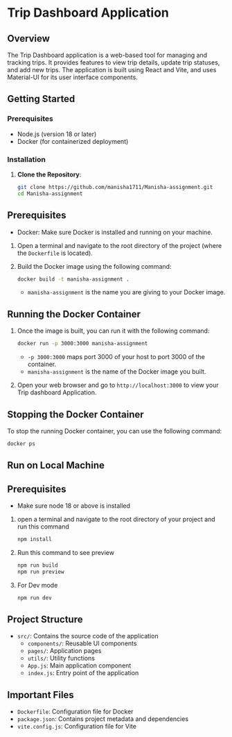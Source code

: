 # Trip Dashboard Application

## Overview

The Trip Dashboard application is a web-based tool for managing and tracking trips. It provides features to view trip details, update trip statuses, and add new trips. The application is built using React and Vite, and uses Material-UI for its user interface components.


## Getting Started

### Prerequisites

- Node.js (version 18 or later)
- Docker (for containerized deployment)

### Installation

1. **Clone the Repository**:

   ```bash
   git clone https://github.com/manisha1711/Manisha-assignment.git
   cd Manisha-assignment


## Prerequisites
- Docker: Make sure Docker is installed and running on your machine. 

1. Open a terminal and navigate to the root directory of the project (where the `Dockerfile` is located).

2. Build the Docker image using the following command:

    ```bash
    docker build -t manisha-assignment .
    ```

    - `manisha-assignment` is the name you are giving to your Docker image.

## Running the Docker Container

1. Once the image is built, you can run it with the following command:

    ```bash
    docker run -p 3000:3000 manisha-assignment
    ```

    - `-p 3000:3000` maps port 3000 of your host to port 3000 of the container.
    - `manisha-assignment` is the name of the Docker image you built.

2. Open your web browser and go to `http://localhost:3000` to view your Trip dashboard Application.

## Stopping the Docker Container

To stop the running Docker container, you can use the following command:

```bash
docker ps
```

## Run on Local Machine
## Prerequisites
- Make sure node 18 or above is installed

1. open a terminal and navigate to the root directory of your project and run this command
    ```bash
    npm install
    ```
2. Run this command to see preview
    ```bash
    npm run build
    npm run preview
    ```
3. For Dev mode 
    ```bash
    npm run dev
    ```


## Project Structure

- `src/`: Contains the source code of the application
  - `components/`: Reusable UI components
  - `pages/`: Application pages
  - `utils/`: Utility functions
  - `App.js`: Main application component
  - `index.js`: Entry point of the application

## Important Files

- `Dockerfile`: Configuration file for Docker
- `package.json`: Contains project metadata and dependencies
- `vite.config.js`: Configuration file for Vite
